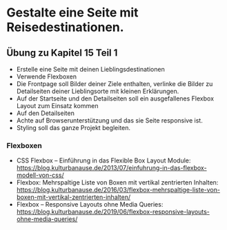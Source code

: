 # Gestalte eine Seite mit Reisedestinationen.

## Übung zu Kapitel 15 Teil 1

- Erstelle eine Seite mit deinen Lieblingsdestinationen
- Verwende Flexboxen
- Die Frontpage soll Bilder deiner Ziele enthalten, verlinke die Bilder zu Detailseiten deiner Lieblingsorte mit kleinen Erklärungen.
- Auf der Startseite und den Detailseiten soll ein ausgefallenes Flexbox Layout zum Einsatz kommen
- Auf den Detailseiten
- Achte auf Browserunterstützung und das sie Seite responsive ist.
- Styling soll das ganze Projekt begleiten.

### Flexboxen

- CSS Flexbox – Einführung in das Flexible Box Layout Module: https://blog.kulturbanause.de/2013/07/einfuhrung-in-das-flexbox-modell-von-css/
- Flexbox: Mehrspaltige Liste von Boxen mit vertikal zentrierten Inhalten: https://blog.kulturbanause.de/2016/03/flexbox-mehrspaltige-liste-von-boxen-mit-vertikal-zentrierten-inhalten/
- Flexbox – Responsive Layouts ohne Media Queries: https://blog.kulturbanause.de/2019/06/flexbox-responsive-layouts-ohne-media-queries/
